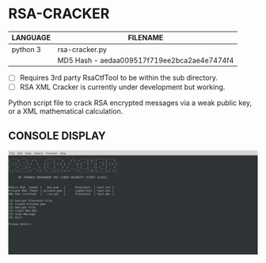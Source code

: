 # RSA-CRACKER

| LANGUAGE | FILENAME |
|--------  |----------|
|python 3  |rsa-cracker.py|
|| MD5 Hash - aedaa009517f719ee2bca2ae4e7474f4 |

- [ ] Requires 3rd party RsaCtfTool to be within the sub directory.
- [ ] RSA XML Cracker is currently under development but working.

Python script file to crack RSA encrypted messages via a weak public key, or a XML mathematical calculation. 

## CONSOLE DISPLAY
![Screenshot](picture2.png) 

